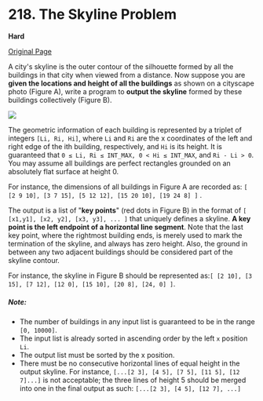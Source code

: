 # 218. The Skyline Problem

**Hard**

[Original Page](https://leetcode.com/problems/the-skyline-problem/)

A city's skyline is the outer contour of the silhouette formed by all the buildings in that city when viewed from a distance. Now suppose you are __given the locations and height of all the buildings__ as shown on a cityscape photo (Figure A), write a program to __output the skyline__ formed by these buildings collectively (Figure B).

![](https://leetcode.com/static/images/problemset/skyline1.jpg)

The geometric information of each building is represented by a triplet of integers `[Li, Ri, Hi]`, where `Li` and `Ri` are the x coordinates of the left and right edge of the ith building, respectively, and `Hi` is its height. It is guaranteed that `0 ≤ Li, Ri ≤ INT_MAX, 0 < Hi ≤ INT_MAX`, and `Ri - Li > 0`. You may assume all buildings are perfect rectangles grounded on an absolutely flat surface at height 0.

For instance, the dimensions of all buildings in Figure A are recorded as: `[ [2 9 10], [3 7 15], [5 12 12], [15 20 10], [19 24 8] ]` .

The output is a list of "__key points__" (red dots in Figure B) in the format of `[ [x1,y1], [x2, y2], [x3, y3], ... ]` that uniquely defines a skyline. __A key point is the left endpoint of a horizontal line segment__. Note that the last key point, where the rightmost building ends, is merely used to mark the termination of the skyline, and always has zero height. Also, the ground in between any two adjacent buildings should be considered part of the skyline contour.

For instance, the skyline in Figure B should be represented as:`[ [2 10], [3 15], [7 12], [12 0], [15 10], [20 8], [24, 0] ]`.

##### Note:
- The number of buildings in any input list is guaranteed to be in the range `[0, 10000]`.
- The input list is already sorted in ascending order by the left `x` position `Li`.
- The output list must be sorted by the x position.
- There must be no consecutive horizontal lines of equal height in the output skyline. For instance, `[...[2 3], [4 5], [7 5], [11 5], [12 7]...]` is not acceptable; the three lines of height 5 should be merged into one in the final output as such: `[...[2 3], [4 5], [12 7], ...]`
